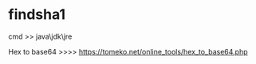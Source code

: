 # findsha1


cmd  >>   java\jdk\jre





Hex to base64 >>>> https://tomeko.net/online_tools/hex_to_base64.php
